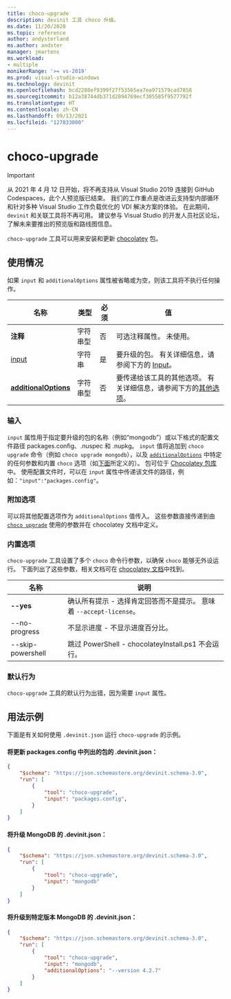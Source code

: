 ```yaml
---
title: choco-upgrade
description: devinit 工具 choco 升级。
ms.date: 11/20/2020
ms.topic: reference
author: andysterland
ms.author: andster
manager: jmartens
ms.workload:
- multiple
monikerRange: '>= vs-2019'
ms.prod: visual-studio-windows
ms.technology: devinit
ms.openlocfilehash: bcd2288ef9399f27f53565ea7ea971579cad7858
ms.sourcegitcommit: b12a38744db371d2894769ecf305585f9577792f
ms.translationtype: HT
ms.contentlocale: zh-CN
ms.lasthandoff: 09/13/2021
ms.locfileid: "127833000"
---
```

# <a name="choco-upgrade"></a>choco-upgrade

> [!IMPORTANT]
> 从 2021 年 4 月 12 日开始，将不再支持从 Visual Studio 2019 连接到 GitHub Codespaces，此个人预览版已结束。 我们的工作重点是改进云支持型内部循环和针对多种 Visual Studio 工作负载优化的 VDI 解决方案的体验。 在此期间，`devinit` 和关联工具将不再可用。 建议参与 Visual Studio 的开发人员社区论坛，了解未来要推出的预览版和路线图信息。

`choco-upgrade` 工具可以用来安装和更新 [chocolatey](https://chocolatey.org/docs/commandsupgrade) 包。

## <a name="usage"></a>使用情况

如果 `input` 和 `additionalOptions` 属性被省略或为空，则该工具将不执行任何操作。

| 名称                                             | 类型   | 必须  | 值                                                                                                          |
|--------------------------------------------------|--------|-----------|----------------------------------------------------------------------------------------------------------------|
| **注释**                                     | 字符串型 | 否        | 可选注释属性。 未使用。                                                                          |
| [input](#input)                              | 字符串 | 是       | 要升级的包。 有关详细信息，请参阅下方的 [Input](#input)。                                                 |
| [**additionalOptions**](#additional-options)     | 字符串型 | 否        | 要传递给该工具的其他选项。 有关详细信息，请参阅下方的[其他选项](#additional-options)。       |

### <a name="input"></a>输入

`input` 属性用于指定要升级的包的名称（例如“mongodb”）或以下格式的配置文件路径 packages.config、.nuspec 和 .nupkg。 `input` 值将追加到 `choco upgrade` 命令（例如 `choco upgrade mongodb`），以及 [`additionalOptions`](#additional-options) 中特定的任何参数和内置 `choco` 选项（如[下面](#built-in-options)所定义的）。 包可位于 [Chocolatey 包库](https://chocolatey.org/packages)中。 使用配置文件时，可以在 `input` 属性中传递该文件的路径，例如：`"input":"packages.config"`。

### <a name="additional-options"></a>附加选项

可以将其他配置选项作为 `additionalOptions` 值传入。 这些参数直接传递到由 [`choco upgrade`](https://chocolatey.org/docs/commands-upgrade) 使用的参数并在 chocolatey 文档中定义。

### <a name="built-in-options"></a>内置选项

`choco-upgrade` 工具设置了多个 `choco` 命令行参数，以确保 `choco` 能够无外设运行。 下面列出了这些参数，相关文档可在 [chocolatey 文档](https://chocolatey.org/docs/)中找到。

| 名称                  | 说明                                                                                        |
|-----------------------|----------------------------------------------------------------------------------------------------|
| **--yes**             | 确认所有提示 - 选择肯定回答而不是提示。 意味着 `--accept-license`。 |
| --no-progress     | 不显示进度 - 不显示进度百分比。                                         |
| --skip-powershell | 跳过 PowerShell - chocolateyInstall.ps1 不会运行。                                              |

### <a name="default-behavior"></a>默认行为

`choco-upgrade` 工具的默认行为出错，因为需要 `input` 属性。

## <a name="example-usage"></a>用法示例
下面是有关如何使用 `.devinit.json` 运行 `choco-upgrade` 的示例。

#### <a name="devinitjson-that-will-update-packages-listed-in-packagesconfig"></a>将更新 packages.config 中列出的包的 .devinit.json：
```json
{
    "$schema": "https://json.schemastore.org/devinit.schema-3.0",
    "run": [
        {
            "tool": "choco-upgrade",
            "input": "packages.config",
        }
    ]
}
```

#### <a name="devinitjson-that-will-upgrade-mongodb"></a>将升级 MongoDB 的 .devinit.json：
```json
{
    "$schema": "https://json.schemastore.org/devinit.schema-3.0",
    "run": [
        {
            "tool": "choco-upgrade",
            "input": "mongodb"
        }
    ]
}
```

#### <a name="devinitjson-that-will-upgrade-to-a-specific-version-of-mongodb"></a>将升级到特定版本 MongoDB 的 .devinit.json：
```json
{
    "$schema": "https://json.schemastore.org/devinit.schema-3.0",
    "run": [
        {
            "tool": "choco-upgrade",
            "input": "mongodb",
            "additionalOptions": "--version 4.2.7"
        }
    ]
}
```